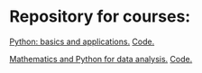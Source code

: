 # Repository for courses:

[Python: basics and applications.](https://stepik.org/course/512/syllabus) [Code.](https://github.com/sergbelom/Python-for-machine-learning/tree/Basics)

[Mathematics and Python for data analysis.](https://stepik.org/course/7172/syllabus) [Code.](https://github.com/sergbelom/Python-for-machine-learning/tree/DataAnalysis)
